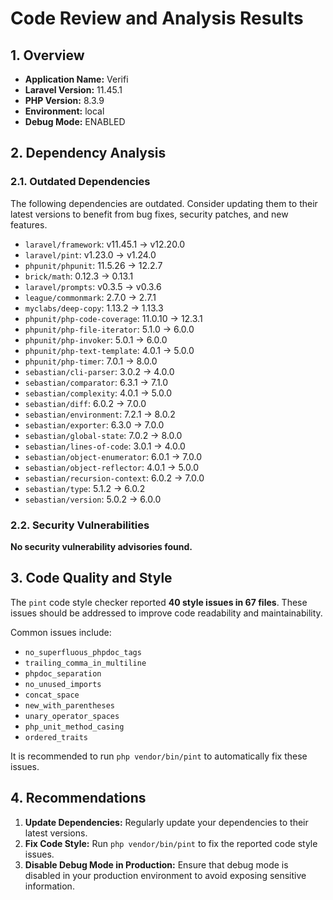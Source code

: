 # Code Review and Analysis Results

## 1. Overview

*   **Application Name:** Verifi
*   **Laravel Version:** 11.45.1
*   **PHP Version:** 8.3.9
*   **Environment:** local
*   **Debug Mode:** ENABLED

## 2. Dependency Analysis

### 2.1. Outdated Dependencies

The following dependencies are outdated. Consider updating them to their latest versions to benefit from bug fixes, security patches, and new features.

*   `laravel/framework`: v11.45.1 -> v12.20.0
*   `laravel/pint`: v1.23.0 -> v1.24.0
*   `phpunit/phpunit`: 11.5.26 -> 12.2.7
*   `brick/math`: 0.12.3 -> 0.13.1
*   `laravel/prompts`: v0.3.5 -> v0.3.6
*   `league/commonmark`: 2.7.0 -> 2.7.1
*   `myclabs/deep-copy`: 1.13.2 -> 1.13.3
*   `phpunit/php-code-coverage`: 11.0.10 -> 12.3.1
*   `phpunit/php-file-iterator`: 5.1.0 -> 6.0.0
*   `phpunit/php-invoker`: 5.0.1 -> 6.0.0
*   `phpunit/php-text-template`: 4.0.1 -> 5.0.0
*   `phpunit/php-timer`: 7.0.1 -> 8.0.0
*   `sebastian/cli-parser`: 3.0.2 -> 4.0.0
*   `sebastian/comparator`: 6.3.1 -> 7.1.0
*   `sebastian/complexity`: 4.0.1 -> 5.0.0
*   `sebastian/diff`: 6.0.2 -> 7.0.0
*   `sebastian/environment`: 7.2.1 -> 8.0.2
*   `sebastian/exporter`: 6.3.0 -> 7.0.0
*   `sebastian/global-state`: 7.0.2 -> 8.0.0
*   `sebastian/lines-of-code`: 3.0.1 -> 4.0.0
*   `sebastian/object-enumerator`: 6.0.1 -> 7.0.0
*   `sebastian/object-reflector`: 4.0.1 -> 5.0.0
*   `sebastian/recursion-context`: 6.0.2 -> 7.0.0
*   `sebastian/type`: 5.1.2 -> 6.0.2
*   `sebastian/version`: 5.0.2 -> 6.0.0

### 2.2. Security Vulnerabilities

**No security vulnerability advisories found.**

## 3. Code Quality and Style

The `pint` code style checker reported **40 style issues in 67 files**. These issues should be addressed to improve code readability and maintainability.

Common issues include:

*   `no_superfluous_phpdoc_tags`
*   `trailing_comma_in_multiline`
*   `phpdoc_separation`
*   `no_unused_imports`
*   `concat_space`
*   `new_with_parentheses`
*   `unary_operator_spaces`
*   `php_unit_method_casing`
*   `ordered_traits`

It is recommended to run `php vendor/bin/pint` to automatically fix these issues.

## 4. Recommendations

1.  **Update Dependencies:** Regularly update your dependencies to their latest versions.
2.  **Fix Code Style:** Run `php vendor/bin/pint` to fix the reported code style issues.
3.  **Disable Debug Mode in Production:** Ensure that debug mode is disabled in your production environment to avoid exposing sensitive information.